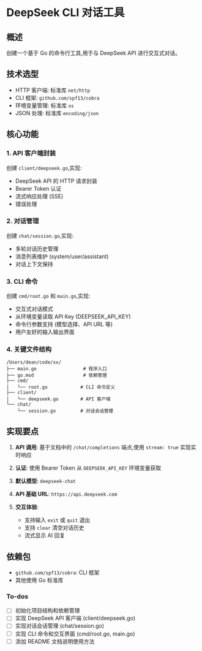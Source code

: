<!-- 342db409-d986-4c1e-9caf-61b86a6f931a 3a6b1688-ebe8-4467-9e29-fa04a371612f -->
# DeepSeek CLI 对话工具

## 概述

创建一个基于 Go 的命令行工具,用于与 DeepSeek API 进行交互式对话。

## 技术选型

- HTTP 客户端: 标准库 `net/http`
- CLI 框架: `github.com/spf13/cobra`
- 环境变量管理: 标准库 `os`
- JSON 处理: 标准库 `encoding/json`

## 核心功能

### 1. API 客户端封装

创建 `client/deepseek.go`,实现:

- DeepSeek API 的 HTTP 请求封装
- Bearer Token 认证
- 流式响应处理 (SSE)
- 错误处理

### 2. 对话管理

创建 `chat/session.go`,实现:

- 多轮对话历史管理
- 消息列表维护 (system/user/assistant)
- 对话上下文保持

### 3. CLI 命令

创建 `cmd/root.go` 和 `main.go`,实现:

- 交互式对话模式
- 从环境变量读取 API Key (DEEPSEEK_API_KEY)
- 命令行参数支持 (模型选择、API URL 等)
- 用户友好的输入输出界面

### 4. 关键文件结构

```
/Users/dean/code/xx/
├── main.go                 # 程序入口
├── go.mod                  # 依赖管理
├── cmd/
│   └── root.go            # CLI 命令定义
├── client/
│   └── deepseek.go        # API 客户端
└── chat/
    └── session.go         # 对话会话管理
```

## 实现要点

1. **API 调用**: 基于文档中的 `/chat/completions` 端点,使用 `stream: true` 实现实时响应
2. **认证**: 使用 Bearer Token 从 `DEEPSEEK_API_KEY` 环境变量获取
3. **默认模型**: `deepseek-chat`
4. **API 基础 URL**: `https://api.deepseek.com`
5. **交互体验**: 

   - 支持输入 `exit` 或 `quit` 退出
   - 支持 `clear` 清空对话历史
   - 流式显示 AI 回复

## 依赖包

- `github.com/spf13/cobra`: CLI 框架
- 其他使用 Go 标准库

### To-dos

- [ ] 初始化项目结构和依赖管理
- [ ] 实现 DeepSeek API 客户端 (client/deepseek.go)
- [ ] 实现对话会话管理 (chat/session.go)
- [ ] 实现 CLI 命令和交互界面 (cmd/root.go, main.go)
- [ ] 添加 README 文档说明使用方法